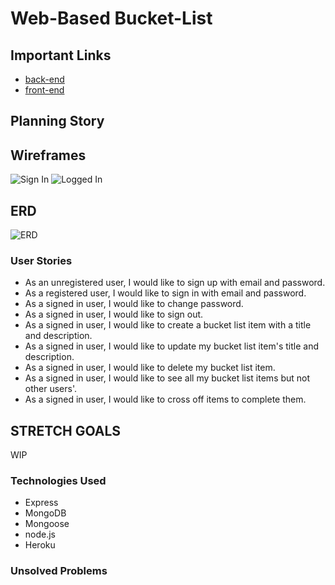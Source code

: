 # Web-Based Bucket-List

## Important Links

- [back-end](https://github.com/peanut-butter-and-jelly/back-end)
- [front-end](https://github.com/peanut-butter-and-jelly/front-end)

## Planning Story

## Wireframes

![Sign In](https://media.git.generalassemb.ly/user/24753/files/30de3c00-5230-11ea-8bf2-247533f6c86c)
![Logged In](https://media.git.generalassemb.ly/user/24753/files/33d92c80-5230-11ea-876d-996f01ec6621)

## ERD
![ERD](https://media.git.generalassemb.ly/user/24753/files/36d41d00-5230-11ea-93cb-93c4b912cb37)

### User Stories

- As an unregistered user, I would like to sign up with email and password.
- As a registered user, I would like to sign in with email and password.
- As a signed in user, I would like to change password.
- As a signed in user, I would like to sign out.
- As a signed in user, I would like to create a bucket list item with a title and description.
- As a signed in user, I would like to update my bucket list item's title and description.
- As a signed in user, I would like to delete my bucket list item.
- As a signed in user, I would like to see all my bucket list items but not other users'.
- As a signed in user, I would like to cross off items to complete them.

## STRETCH GOALS

WIP

### Technologies Used

- Express
- MongoDB
- Mongoose
- node.js
- Heroku

### Unsolved Problems
